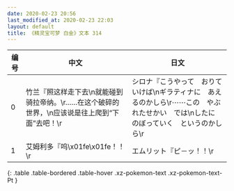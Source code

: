 ```yaml
---
date: 2020-02-23 20:56
last_modified_at: 2020-02-23 22:03
layout: default
title: 《精灵宝可梦 白金》文本 314
---
```

| 编号 | 中文 | 日文 |
| ---- | ---- | ---- |
| 0 | 竹兰『照这样走下去\n就能碰到骑拉帝纳。\r……在这个破碎的世界，\n应该说是往上爬到“下面”去吧！\r | シロナ『こうやって　おりていけば\nギラティナに　あえるのかしら\r⋯⋯この　やぶれたせかい　では\nしたに　のぼっていく　というのかしら\r |
| 1 | 艾姆利多『呜\x01fe\x01fe！！\r | エムリット『ピ－ッ！！\r |
{: .table .table-bordered .table-hover .xz-pokemon-text .xz-pokemon-text-Pt }